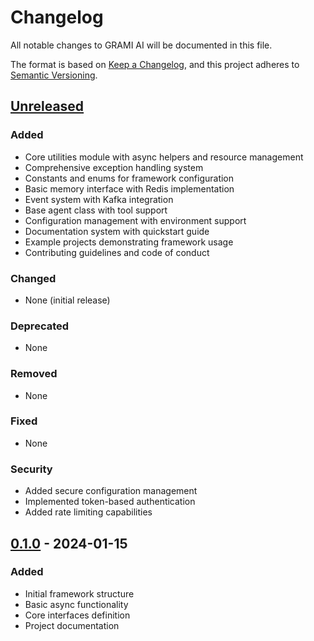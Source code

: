 # Changelog

All notable changes to GRAMI AI will be documented in this file.

The format is based on [Keep a Changelog](https://keepachangelog.com/en/1.0.0/),
and this project adheres to [Semantic Versioning](https://semver.org/spec/v2.0.0.html).

## [Unreleased]

### Added
- Core utilities module with async helpers and resource management
- Comprehensive exception handling system
- Constants and enums for framework configuration
- Basic memory interface with Redis implementation
- Event system with Kafka integration
- Base agent class with tool support
- Configuration management with environment support
- Documentation system with quickstart guide
- Example projects demonstrating framework usage
- Contributing guidelines and code of conduct

### Changed
- None (initial release)

### Deprecated
- None

### Removed
- None

### Fixed
- None

### Security
- Added secure configuration management
- Implemented token-based authentication
- Added rate limiting capabilities

## [0.1.0] - 2024-01-15

### Added
- Initial framework structure
- Basic async functionality
- Core interfaces definition
- Project documentation

[Unreleased]: https://github.com/yourusername/grami-ai/compare/v0.1.0...HEAD
[0.1.0]: https://github.com/yourusername/grami-ai/releases/tag/v0.1.0
